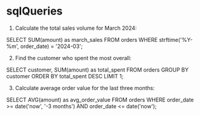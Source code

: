 # sqlQueries

1) Calculate the total sales volume for March 2024:

SELECT SUM(amount) as march_sales
FROM orders
WHERE strftime('%Y-%m', order_date) = '2024-03';

2) Find the customer who spent the most overall:

SELECT 
    customer,
    SUM(amount) as total_spent
FROM orders
GROUP BY customer
ORDER BY total_spent DESC
LIMIT 1;

3) Calculate average order value for the last three months:

SELECT AVG(amount) as avg_order_value
FROM orders
WHERE order_date >= date('now', '-3 months')
AND order_date <= date('now');
